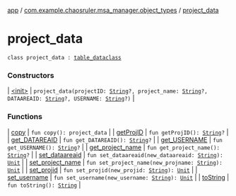 [app](../../index.md) / [com.example.chaosruler.msa_manager.object_types](../index.md) / [project_data](.)

# project_data

`class project_data : `[`table_dataclass`](../../com.example.chaosruler.msa_manager.abstraction_classes/table_dataclass/index.md)

### Constructors

| [&lt;init&gt;](-init-.md) | `project_data(projectID: `[`String`](https://kotlinlang.org/api/latest/jvm/stdlib/kotlin/-string/index.html)`?, project_name: `[`String`](https://kotlinlang.org/api/latest/jvm/stdlib/kotlin/-string/index.html)`?, DATAAREAID: `[`String`](https://kotlinlang.org/api/latest/jvm/stdlib/kotlin/-string/index.html)`?, USERNAME: `[`String`](https://kotlinlang.org/api/latest/jvm/stdlib/kotlin/-string/index.html)`?)` |

### Functions

| [copy](copy.md) | `fun copy(): project_data` |
| [getProjID](get-proj-i-d.md) | `fun getProjID(): `[`String`](https://kotlinlang.org/api/latest/jvm/stdlib/kotlin/-string/index.html)`?` |
| [get_DATAREAID](get_-d-a-t-a-r-e-a-i-d.md) | `fun get_DATAREAID(): `[`String`](https://kotlinlang.org/api/latest/jvm/stdlib/kotlin/-string/index.html)`?` |
| [get_USERNAME](get_-u-s-e-r-n-a-m-e.md) | `fun get_USERNAME(): `[`String`](https://kotlinlang.org/api/latest/jvm/stdlib/kotlin/-string/index.html)`?` |
| [get_project_name](get_project_name.md) | `fun get_project_name(): `[`String`](https://kotlinlang.org/api/latest/jvm/stdlib/kotlin/-string/index.html)`?` |
| [set_dataareaid](set_dataareaid.md) | `fun set_dataareaid(new_dataareaid: `[`String`](https://kotlinlang.org/api/latest/jvm/stdlib/kotlin/-string/index.html)`): `[`Unit`](https://kotlinlang.org/api/latest/jvm/stdlib/kotlin/-unit/index.html) |
| [set_project_name](set_project_name.md) | `fun set_project_name(new_projname: `[`String`](https://kotlinlang.org/api/latest/jvm/stdlib/kotlin/-string/index.html)`): `[`Unit`](https://kotlinlang.org/api/latest/jvm/stdlib/kotlin/-unit/index.html) |
| [set_projid](set_projid.md) | `fun set_projid(new_projid: `[`String`](https://kotlinlang.org/api/latest/jvm/stdlib/kotlin/-string/index.html)`): `[`Unit`](https://kotlinlang.org/api/latest/jvm/stdlib/kotlin/-unit/index.html) |
| [set_username](set_username.md) | `fun set_username(new_username: `[`String`](https://kotlinlang.org/api/latest/jvm/stdlib/kotlin/-string/index.html)`): `[`Unit`](https://kotlinlang.org/api/latest/jvm/stdlib/kotlin/-unit/index.html) |
| [toString](to-string.md) | `fun toString(): `[`String`](https://kotlinlang.org/api/latest/jvm/stdlib/kotlin/-string/index.html) |

